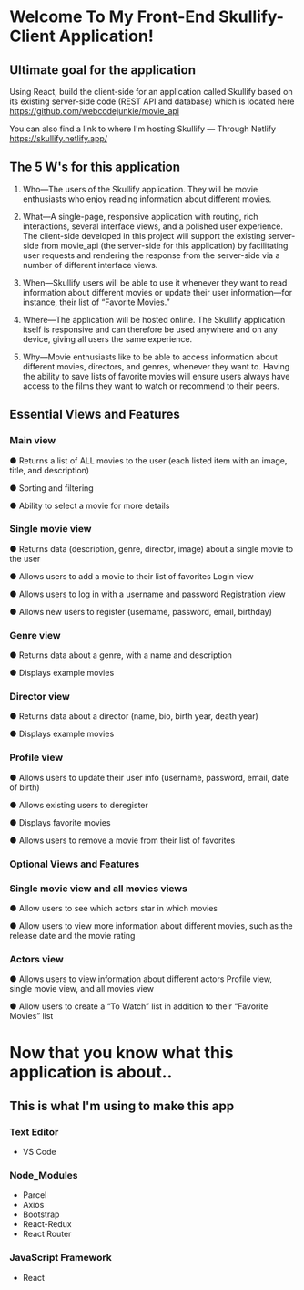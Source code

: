 # Welcome To My Front-End Skullify-Client Application!

## Ultimate goal for the application

Using React, build the client-side for an application called Skullify based on its existing
server-side code (REST API and database) which is located here https://github.com/webcodejunkie/movie_api

You can also find a link to where I'm hosting Skullify — Through Netlify https://skullify.netlify.app/

## The 5 W's for this application

1. Who—The users of the Skullify application. They will be movie enthusiasts who enjoy
reading information about different movies.

2. What—A single-page, responsive application with routing, rich interactions, several
interface views, and a polished user experience. The client-side developed in this
project will support the existing server-side from movie_api (the server-side for this application) by facilitating user
requests and rendering the response from the server-side via a number of different
interface views.

3. When—Skullify users will be able to use it whenever they want to read information about
different movies or update their user information—for instance, their list of “Favorite
Movies.”

4. Where—The application will be hosted online. The Skullify application itself is responsive
and can therefore be used anywhere and on any device, giving all users the same
experience.

5. Why—Movie enthusiasts like to be able to access information about different movies,
directors, and genres, whenever they want to. Having the ability to save lists of favorite
movies will ensure users always have access to the films they want to watch or
recommend to their peers.

## Essential Views and Features
### Main view

● Returns a list of ALL movies to the user (each listed item with an image, title, and
description)

● Sorting and filtering

● Ability to select a movie for more details

### Single movie view
● Returns data (description, genre, director, image) about a single movie to the user

● Allows users to add a movie to their list of favorites
Login view

● Allows users to log in with a username and password
Registration view

● Allows new users to register (username, password, email, birthday)

### Genre view
● Returns data about a genre, with a name and description

● Displays example movies
### Director view

● Returns data about a director (name, bio, birth year, death year)

● Displays example movies

### Profile view
● Allows users to update their user info (username, password, email, date of birth)

● Allows existing users to deregister

● Displays favorite movies

● Allows users to remove a movie from their list of favorites
### Optional Views and Features

### Single movie view and all movies views
● Allow users to see which actors star in which movies

● Allow users to view more information about different movies, such as the release date
and the movie rating

### Actors view
● Allows users to view information about different actors
Profile view, single movie view, and all movies view

● Allow users to create a “To Watch” list in addition to their “Favorite Movies” list

# Now that you know what this application is about..

## This is what I'm using to make this app

### Text Editor
- VS Code

### Node_Modules
- Parcel
- Axios
- Bootstrap
- React-Redux
- React Router


### JavaScript Framework
- React
